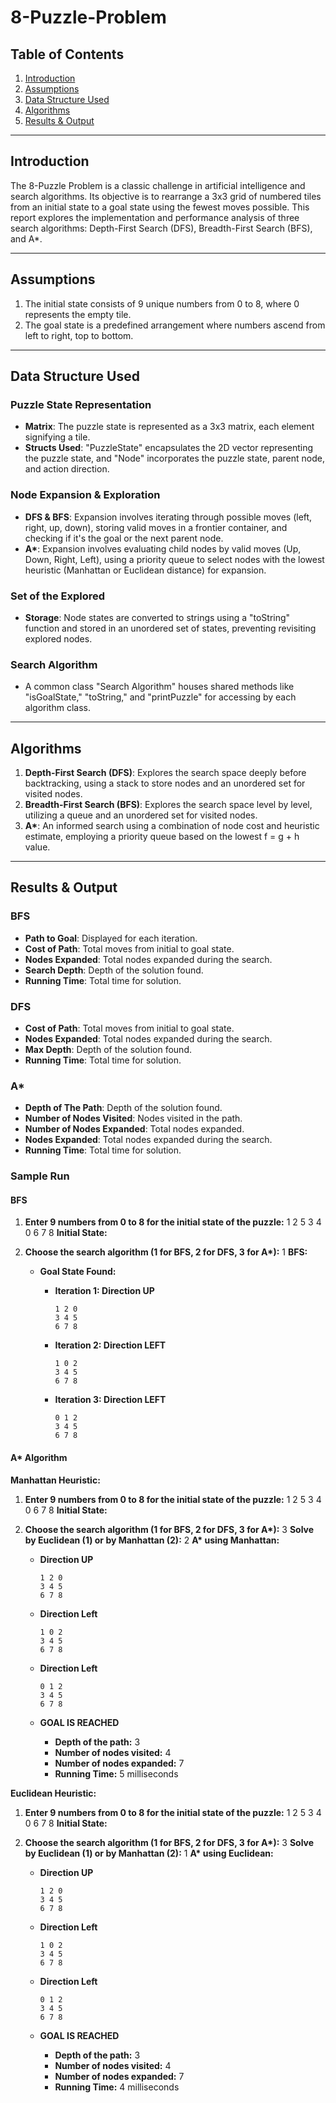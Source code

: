 # 8-Puzzle-Problem

## Table of Contents

1. [Introduction](#introduction)
2. [Assumptions](#assumptions)
3. [Data Structure Used](#data-structure-used)
4. [Algorithms](#algorithms)
5. [Results & Output](#results--output)

---

## Introduction <a name="introduction"></a>

The 8-Puzzle Problem is a classic challenge in artificial intelligence and search algorithms. Its objective is to rearrange a 3x3 grid of numbered tiles from an initial state to a goal state using the fewest moves possible. This report explores the implementation and performance analysis of three search algorithms: Depth-First Search (DFS), Breadth-First Search (BFS), and A\*.

---

## Assumptions <a name="assumptions"></a>

1. The initial state consists of 9 unique numbers from 0 to 8, where 0 represents the empty tile.
2. The goal state is a predefined arrangement where numbers ascend from left to right, top to bottom.

---

## Data Structure Used <a name="data-structure-used"></a>

### Puzzle State Representation

- **Matrix**: The puzzle state is represented as a 3x3 matrix, each element signifying a tile.
- **Structs Used**: "PuzzleState" encapsulates the 2D vector representing the puzzle state, and "Node" incorporates the puzzle state, parent node, and action direction.

### Node Expansion & Exploration

- **DFS & BFS**: Expansion involves iterating through possible moves (left, right, up, down), storing valid moves in a frontier container, and checking if it's the goal or the next parent node.
- **A\***: Expansion involves evaluating child nodes by valid moves (Up, Down, Right, Left), using a priority queue to select nodes with the lowest heuristic (Manhattan or Euclidean distance) for expansion.

### Set of the Explored

- **Storage**: Node states are converted to strings using a "toString" function and stored in an unordered set of states, preventing revisiting explored nodes.

### Search Algorithm

- A common class "Search Algorithm" houses shared methods like "isGoalState," "toString," and "printPuzzle" for accessing by each algorithm class.

---

## Algorithms <a name="algorithms"></a>

1. **Depth-First Search (DFS)**: Explores the search space deeply before backtracking, using a stack to store nodes and an unordered set for visited nodes.
2. **Breadth-First Search (BFS)**: Explores the search space level by level, utilizing a queue and an unordered set for visited nodes.
3. **A\***: An informed search using a combination of node cost and heuristic estimate, employing a priority queue based on the lowest f = g + h value.

---

## Results & Output <a name="results--output"></a>

### BFS

- **Path to Goal**: Displayed for each iteration.
- **Cost of Path**: Total moves from initial to goal state.
- **Nodes Expanded**: Total nodes expanded during the search.
- **Search Depth**: Depth of the solution found.
- **Running Time**: Total time for solution.

### DFS

- **Cost of Path**: Total moves from initial to goal state.
- **Nodes Expanded**: Total nodes expanded during the search.
- **Max Depth**: Depth of the solution found.
- **Running Time**: Total time for solution.

### A\*

- **Depth of The Path**: Depth of the solution found.
- **Number of Nodes Visited**: Nodes visited in the path.
- **Number of Nodes Expanded**: Total nodes expanded.
- **Nodes Expanded**: Total nodes expanded during the search.
- **Running Time**: Total time for solution.

### Sample Run

#### BFS

1. **Enter 9 numbers from 0 to 8 for the initial state of the puzzle:** 1 2 5 3 4 0 6 7 8
   **Initial State:**

2. **Choose the search algorithm (1 for BFS, 2 for DFS, 3 for A\*):** 1
   **BFS:**

   - **Goal State Found:**

     - **Iteration 1: Direction UP**

       ```
       1 2 0
       3 4 5
       6 7 8
       ```

     - **Iteration 2: Direction LEFT**

       ```
       1 0 2
       3 4 5
       6 7 8
       ```

     - **Iteration 3: Direction LEFT**

       ```
       0 1 2
       3 4 5
       6 7 8
       ```

#### A\* Algorithm

**Manhattan Heuristic:**

1. **Enter 9 numbers from 0 to 8 for the initial state of the puzzle:** 1 2 5 3 4 0 6 7 8
   **Initial State:**

2. **Choose the search algorithm (1 for BFS, 2 for DFS, 3 for A\*):** 3
   **Solve by Euclidean (1) or by Manhattan (2):** 2
   **A\* using Manhattan:**

   - **Direction UP**

     ```
     1 2 0
     3 4 5
     6 7 8
     ```

   - **Direction Left**

     ```
     1 0 2
     3 4 5
     6 7 8
     ```

   - **Direction Left**

     ```
     0 1 2
     3 4 5
     6 7 8
     ```

   - **GOAL IS REACHED**

     - **Depth of the path:** 3
     - **Number of nodes visited:** 4
     - **Number of nodes expanded:** 7
     - **Running Time:** 5 milliseconds

**Euclidean Heuristic:**

1. **Enter 9 numbers from 0 to 8 for the initial state of the puzzle:** 1 2 5 3 4 0 6 7 8
   **Initial State:**

2. **Choose the search algorithm (1 for BFS, 2 for DFS, 3 for A\*):** 3
   **Solve by Euclidean (1) or by Manhattan (2):** 1
   **A\* using Euclidean:**

   - **Direction UP**

     ```
     1 2 0
     3 4 5
     6 7 8
     ```

   - **Direction Left**

     ```
     1 0 2
     3 4 5
     6 7 8
     ```

   - **Direction Left**

     ```
     0 1 2
     3 4 5
     6 7 8
     ```

   - **GOAL IS REACHED**

     - **Depth of the path:** 3
     - **Number of nodes visited:** 4
     - **Number of nodes expanded:** 7
     - **Running Time:** 4 milliseconds
